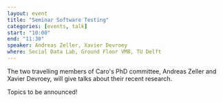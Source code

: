 ```yaml
---
layout: event
title: "Seminar Software Testing"
categories: [events, talk]
start: "10:00"
end: "11:30"
speaker: Andreas Zeller, Xavier Devroey
where: Social Data Lab, Ground Floor VMB, TU Delft
---
```


The two travelling members of Caro's PhD committee, Andreas Zeller and Xavier Devroey, will give talks about their recent research.

Topics to be announced!
